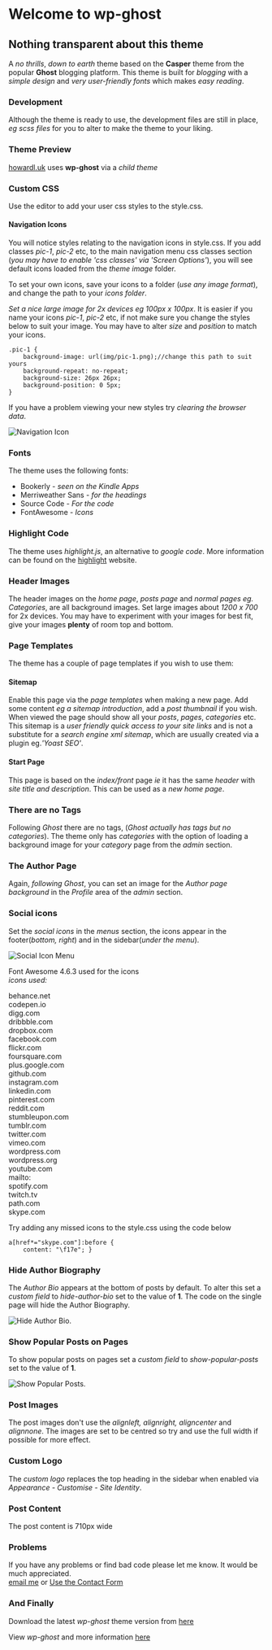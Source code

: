# Welcome to wp-ghost

## Nothing transparent about this theme

A _no thrills_, _down to earth_ theme based on the **Casper** theme from the popular **Ghost** blogging platform. This theme is built for _blogging_ with a _simple design_ and _very user-friendly fonts_ which makes _easy reading_.

### Development

Although the theme is ready to use, the development files are still in place, _eg scss files_ for you to alter to make the theme to your liking.

### Theme Preview
[howardl.uk](https://howardl.uk) uses __wp-ghost__ via a _child theme_

### Custom CSS

Use the editor to add your user css styles to the style.css.

#### Navigation Icons

You will notice styles relating to the navigation icons in style.css. If you add classes _pic-1_, _pic-2_ etc, to the main navigation menu css classes section (_you may have to enable 'css classes' via 'Screen Options'_), you will see default icons loaded from the _theme image_ folder.

To set your own icons, save your icons to a folder (_use any image format_), and change the path to your _icons folder_.

_Set a nice large image for 2x devices eg 100px x 100px_. It is easier if you name your icons _pic-1_, _pic-2_ etc, if not make sure you change the styles below to suit your image. You may have to alter _size_ and _position_ to match your icons.

```
.pic-1 {
    background-image: url(img/pic-1.png);//change this path to suit yours
    background-repeat: no-repeat;
    background-size: 26px 26px;
    background-position: 0 5px;
}
```

If you have a problem viewing your new styles try _clearing the browser data_.

![Navigation Icon](img/icon-menu.jpg)

### Fonts

The theme uses the following fonts:

- Bookerly - _seen on the Kindle Apps_
- Merriweather Sans - _for the headings_
- Source Code - _For the code_
- FontAwesome - _Icons_

### Highlight Code

The theme uses _highlight.js_, an alternative to _google code_. More information can be found on the [highlight](http://highlightjs.org/) website.

### Header Images

The header images on the _home page_, _posts page_ and _normal pages_ _eg. Categories_, are all background images. Set large images about _1200 x 700_ for 2x devices. You may have to experiment with your images for best fit, give your images **plenty** of room top and bottom.

### Page Templates

The theme has a couple of page templates if you wish to use them:

#### Sitemap

Enable this page via the _page templates_ when making a new page. Add some content _eg a sitemap introduction_, add a _post thumbnail_ if you wish. When viewed the page should show all your _posts_, _pages_, _categories_ etc. This sitemap is a _user friendly quick access to your site links_ and is not a substitute for a _search engine xml sitemap_, which are usually created via a plugin eg._'Yoast SEO'_.

#### Start Page

This page is based on the _index/front_ page _ie_ it has the same _header_ with _site title and description_. This can be used as a _new home page_.

### There are no Tags

Following _Ghost_ there are no tags, (_Ghost actually has tags but no categories_). The theme only has _categories_ with the option of loading a background image for your _category_ page from the _admin_ section.

### The Author Page

Again, _following Ghost_, you can set an image for the _Author page background_ in the _Profile_ area of the _admin_ section.

### Social icons

Set the _social icons_ in the _menus_ section, the icons appear in the footer(_bottom, right_) and in the sidebar(_under the menu_).

![Social Icon Menu](img/social-menu-shot.png)

Font Awesome 4.6.3 used for the icons  
_icons used:_

behance.net  
codepen.io  
digg.com  
dribbble.com  
dropbox.com  
facebook.com  
flickr.com  
foursquare.com  
plus.google.com  
github.com  
instagram.com  
linkedin.com  
pinterest.com  
reddit.com  
stumbleupon.com  
tumblr.com  
twitter.com  
vimeo.com  
wordpress.com  
wordpress.org  
youtube.com  
mailto:  
spotify.com  
twitch.tv  
path.com  
skype.com  

Try adding any missed icons to the style.css using the code below

    a[href*="skype.com"]:before {
        content: "\f17e"; }

### Hide Author Biography

The _Author Bio_ appears at the bottom of posts by default. To alter this set a _custom field_ to _hide-author-bio_ set to the value of **1**. The code on the single page will hide the Author Biography.

![Hide Author Bio](img/hide-author-bio.png).

### Show Popular Posts on Pages

To show popular posts on pages set a _custom field_ to _show-popular-posts_ set to the value of **1**.

![Show Popular Posts](img/screen-shot-popular.jpg).

### Post Images

The post images don't use the _alignleft, alignright, aligncenter_ and _alignnone_. The images are set to be centred so try and use the full width if possible for more effect.

### Custom Logo
The _custom logo_ replaces the top heading in the sidebar when enabled via _Appearance - Customise - Site Identity_.

### Post Content

The post content is 710px wide

### Problems

If you have any problems or find bad code please let me know. It would be much appreciated.<br>
[email me](mailto:howard@howardl.co.uk) or [Use the Contact Form](https://goo.gl/forms/nqkL70178cFAk0nt1)

### And Finally

Download the latest _wp-ghost_ theme version from [here](https://github.com/bylucas/ghost-wordpress)

View _wp-ghost_ and more information [here](https://howardl.uk/themes/wp-ghost-wordpress-theme/)